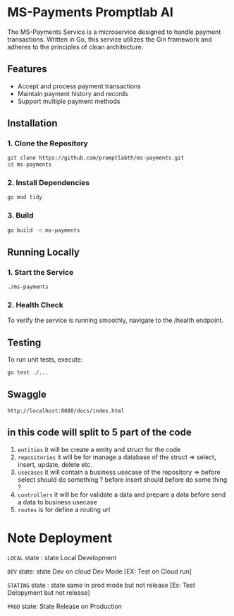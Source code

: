 # MS-Payments Promptlab AI

The MS-Payments Service is a microservice designed to handle payment transactions. Written in Go, this service utilizes the Gin framework and adheres to the principles of clean architecture.

## Features

- Accept and process payment transactions
- Maintain payment history and records
- Support multiple payment methods

## Installation

### 1. Clone the Repository

```bash
git clone https://github.com/promptlabth/ms-payments.git
cd ms-payments
```


### 2. Install Dependencies
```bash
go mod tidy
```

### 3. Build
```bash
go build -o ms-payments
```

## Running Locally

### 1. Start the Service
```bash
./ms-payments
```

### 2. Health Check
To verify the service is running smoothly, navigate to the /health endpoint.

## Testing
To run unit tests, execute:
```bash
go test ./...
```

## Swaggle
```
http://localhost:8080/docs/index.html
```



## in this code will split to 5 part of the code
1. `entities` it will be create a entity and struct for the code
2. `repositories` it will be for manage a database of the struct => select, insert, update, delete etc.
3. `usecases` it will contain a business usecase of the repository => before select should do something ? before insert should before do some thing ?
4. `controllers` it will be for validate a data and prepare a data before send a data to business usecase
5. `routes` is for define a routing url 


# Note Deployment

`LOCAL` state : state Local Development

`DEV` state: state Dev on cloud Dev Mode [EX: Test on Cloud run]

`STATING` state : state same in prod mode but not release [Ex: Test Delopyment but not release]

`PROD` state: State Release on Production 